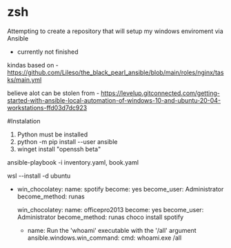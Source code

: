 # zsh
Attempting to create a repository that will setup my windows enviroment via Ansible
- currently not finished



kindas based on - https://github.com/Lileso/the_black_pearl_ansible/blob/main/roles/nginx/tasks/main.yml



believe alot can be stolen from - https://levelup.gitconnected.com/getting-started-with-ansible-local-automation-of-windows-10-and-ubuntu-20-04-workstations-ffd03d7dc923


#Instalation
1. Python must be installed
2. python -m pip install --user ansible
3. winget install "openssh beta"

ansible-playbook -i inventory.yaml,  book.yaml



wsl --install -d ubuntu




- win_chocolatey:
    name: spotify
  become: yes
  become_user: Administrator
  become_method: runas


  win_chocolatey:
    name: officepro2013
  become: yes
  become_user: Administrator
  become_method: runas
  choco install spotify

  - name: Run the 'whoami' executable with the '/all' argument
  ansible.windows.win_command:
    cmd: whoami.exe /all
